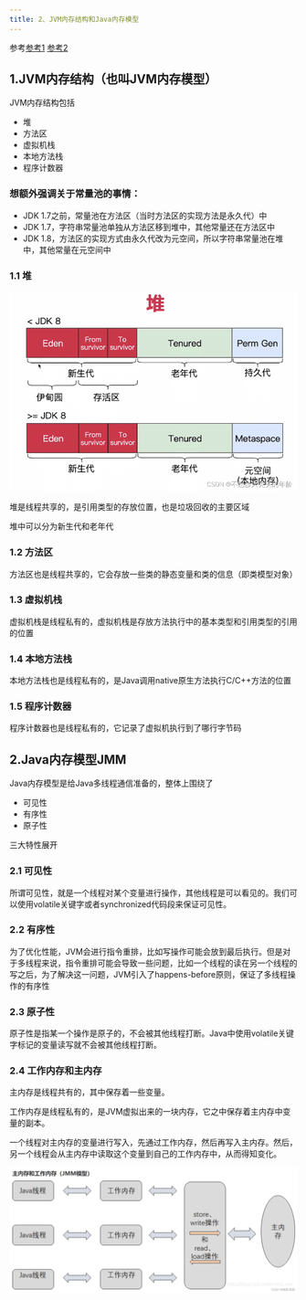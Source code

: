 ```yaml
---
title: 2、JVM内存结构和Java内存模型
---
```

参考[参考1](https://zhuanlan.zhihu.com/p/38348646) [参考2](https://cloud.tencent.com/developer/article/2398564)

## 1.JVM内存结构（也叫JVM内存模型）

JVM内存结构包括

- 堆
- 方法区
- 虚拟机栈
- 本地方法栈
- 程序计数器

### 想额外强调关于常量池的事情：

- JDK 1.7之前，常量池在方法区（当时方法区的实现方法是永久代）中
- JDK 1.7，字符串常量池单独从方法区移到堆中，其他常量还在方法区中
- JDK 1.8，方法区的实现方式由永久代改为元空间，所以字符串常量池在堆中，其他常量在元空间中

### 1.1 堆

![1711079277191](image/jvm_memory/1711079277191.png)

堆是线程共享的，是引用类型的存放位置，也是垃圾回收的主要区域

堆中可以分为新生代和老年代

### 1.2 方法区

方法区也是线程共享的，它会存放一些类的静态变量和类的信息（即类模型对象）

### 1.3 虚拟机栈

虚拟机栈是线程私有的，虚拟机栈是存放方法执行中的基本类型和引用类型的引用的位置

### 1.4 本地方法栈

本地方法栈也是线程私有的，是Java调用native原生方法执行C/C++方法的位置

### 1.5 程序计数器

程序计数器也是线程私有的，它记录了虚拟机执行到了哪行字节码

## 2.Java内存模型JMM

Java内存模型是给Java多线程通信准备的，整体上围绕了

- 可见性
- 有序性
- 原子性

三大特性展开

### 2.1 可见性

所谓可见性，就是一个线程对某个变量进行操作，其他线程是可以看见的。我们可以使用volatile关键字或者synchronized代码段来保证可见性。

### 2.2 有序性

为了优化性能，JVM会进行指令重排，比如写操作可能会放到最后执行。但是对于多线程来说，指令重排可能会导致一些问题，比如一个线程的读在另一个线程的写之后，为了解决这一问题，JVM引入了happens-before原则，保证了多线程操作的有序性

### 2.3 原子性

原子性是指某一个操作是原子的，不会被其他线程打断。Java中使用volatile关键字标记的变量读写就不会被其他线程打断。

### 2.4 工作内存和主内存

主内存是线程共有的，其中保存着一些变量。

工作内存是线程私有的，是JVM虚拟出来的一块内存，它之中保存着主内存中变量的副本。

一个线程对主内存的变量进行写入，先通过工作内存，然后再写入主内存。然后，另一个线程会从主内存中读取这个变量到自己的工作内存中，从而得知变化。

![1711080143073](image/jvm_memory/1711080143073.png)
